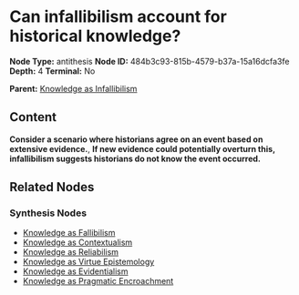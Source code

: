 # Can infallibilism account for historical knowledge?

**Node Type:** antithesis
**Node ID:** 484b3c93-815b-4579-b37a-15a16dcfa3fe
**Depth:** 4
**Terminal:** No

**Parent:** [Knowledge as Infallibilism](knowledge-as-infallibilism-synthesis-2d89776c-027c-4443-b2cb-5954fd30d686.md)

## Content

**Consider a scenario where historians agree on an event based on extensive evidence.**, **If new evidence could potentially overturn this, infallibilism suggests historians do not know the event occurred.**

## Related Nodes

### Synthesis Nodes

- [Knowledge as Fallibilism](knowledge-as-fallibilism-synthesis-a6893bbc-2f9a-4459-82f6-ecbfd6ec5949.md)
- [Knowledge as Contextualism](knowledge-as-contextualism-synthesis-fe409605-94f3-46fe-a7f6-1dc95d1de904.md)
- [Knowledge as Reliabilism](knowledge-as-reliabilism-synthesis-78c3c50f-126d-4c72-b7dd-17e5aec0f43a.md)
- [Knowledge as Virtue Epistemology](knowledge-as-virtue-epistemology-synthesis-6c989d7d-538b-4599-94fa-8e5062782498.md)
- [Knowledge as Evidentialism](knowledge-as-evidentialism-synthesis-0566cc2a-b85a-40bc-b9be-dce043514a09.md)
- [Knowledge as Pragmatic Encroachment](knowledge-as-pragmatic-encroachment-synthesis-3d7ca197-7d3d-4f5f-aeb6-0e1569b1055e.md)
